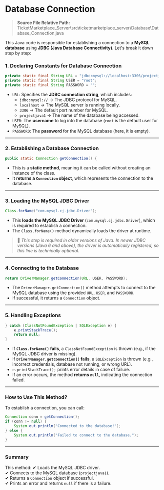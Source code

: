 # Database Connection

> **Source File Relative Path:**
> TicketMarketplace_Server\src\ticketmarketplace_server\Database\Database_Connection.java

This Java code is responsible for establishing a connection to a **MySQL database** using **JDBC (Java Database Connectivity)**. Let's break it down step by step:

### **1. Declaring Constants for Database Connection**
```java
private static final String URL = "jdbc:mysql://localhost:3306/projectjava1";
private static final String USER = "root"; 
private static final String PASSWORD = "";
```
- `URL`: Specifies the **JDBC connection string**, which includes:
  - `jdbc:mysql://` → The JDBC protocol for MySQL.
  - `localhost` → The MySQL server is running locally.
  - `3306` → The default port number for MySQL.
  - `projectjava1` → The name of the database being accessed.
- `USER`: The **username** to log into the database (`root` is the default user for MySQL).
- `PASSWORD`: The **password** for the MySQL database (here, it is empty).

---

### **2. Establishing a Database Connection**
```java
public static Connection getConnection() {
```
- This is a **static method**, meaning it can be called without creating an instance of the class.
- It **returns a `Connection` object**, which represents the connection to the database.

---

### **3. Loading the MySQL JDBC Driver**
```java
Class.forName("com.mysql.cj.jdbc.Driver");
```
- This **loads the MySQL JDBC Driver** (`com.mysql.cj.jdbc.Driver`), which is required to establish a connection.
- The `Class.forName()` method dynamically loads the driver at runtime.

> 🔹 *This step is required in older versions of Java. In newer JDBC versions (Java 6 and above), the driver is automatically registered, so this line is technically optional.*

---

### **4. Connecting to the Database**
```java
return DriverManager.getConnection(URL, USER, PASSWORD);
```
- The `DriverManager.getConnection()` method attempts to connect to the MySQL database using the provided `URL`, `USER`, and `PASSWORD`.
- If successful, it returns a `Connection` object.

---

### **5. Handling Exceptions**
```java
} catch (ClassNotFoundException | SQLException e) {
    e.printStackTrace();
    return null;
}
```
- If **`Class.forName()` fails**, a `ClassNotFoundException` is thrown (e.g., if the MySQL JDBC driver is missing).
- If **`DriverManager.getConnection()` fails**, a `SQLException` is thrown (e.g., incorrect credentials, database not running, or wrong URL).
- `e.printStackTrace();` prints error details in case of failure.
- If an error occurs, the method **returns `null`**, indicating the connection failed.

---

### **How to Use This Method?**
To establish a connection, you can call:
```java
Connection conn = getConnection();
if (conn != null) {
    System.out.println("Connected to the database!");
} else {
    System.out.println("Failed to connect to the database.");
}
```

---

### **Summary**
This method:
✔ Loads the MySQL JDBC driver.  
✔ Connects to the MySQL database (`projectjava1`).  
✔ Returns a `Connection` object if successful.  
✔ Prints an error and returns `null` if there is a failure.  
